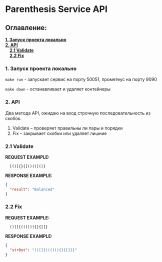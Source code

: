 # Parenthesis Service API 

## Оглавление:

**[1. Запуск проекта локально](#local)**  
**[2. API](#api)**  
&emsp;**[2.1 Validate](#validate)**  
&emsp;**[2.2 Fix](#fix)**

### 1. Запуск проекта локально

```make run``` - запускает сервис на порту 50051, прометеус на порту 9090

```make down``` - останавливает и удаляет контейнеры    


<a name="api"></a>

### 2. API

Два метода API, ожидаю на вход строчную последовательность из скобок.
1) Validate – проверяет правильны ли пары и порядки
2) Fix – закрывает скобки или удаляет лишние

<a name="validate"></a>

### 2.1 Validate

**REQUEST EXAMPLE:**   
```text
  [()]{}{[()()]()}
```

**RESPONSE EXAMPLE:**   
```json
{
  "result": "Balanced"
}
```

<a name="fix"></a>

### 2.2 Fix

**REQUEST EXAMPLE:**   
```text
  ()[]{((())){}{[]}
```

**RESPONSE EXAMPLE:**   
```json
{
  "strOut": "()[]{((())){}{[]}}"
}
```


